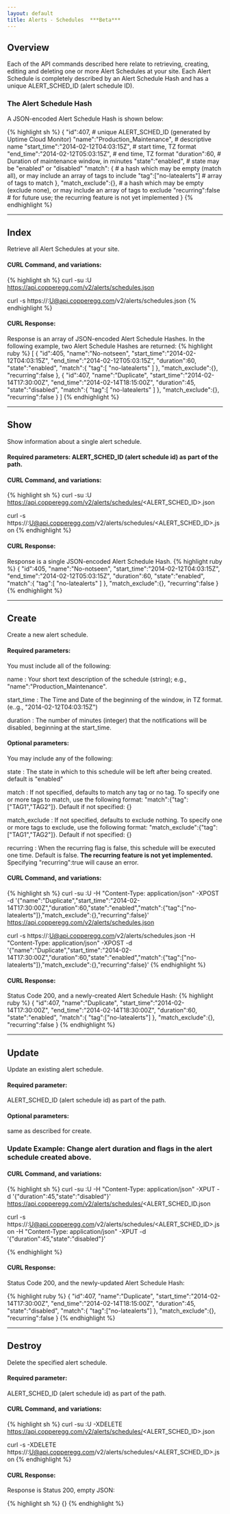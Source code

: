 ```yaml
---
layout: default
title: Alerts - Schedules  ***Beta***
---
```


## Overview

Each of the API commands described here relate to retrieving, creating, editing and deleting one or more Alert Schedules at your site.
Each Alert Schedule is completely described by an Alert Schedule Hash and has a unique ALERT_SCHED_ID (alert schedule ID).


### The Alert Schedule Hash

A JSON-encoded Alert Schedule Hash is shown below:

{% highlight sh %}
{
  "id":407,                                           # unique ALERT_SCHED_ID (generated by Uptime Cloud Monitor)
  "name":"Production_Maintenance",                    # descriptive name
  "start_time":"2014-02-12T04:03:15Z",                # start time, TZ format
  "end_time":"2014-02-12T05:03:15Z",                  # end time, TZ format
  "duration":60,                                      # Duration of maintenance window, in minutes
  "state":"enabled",                                  # state may be "enabled" or "disabled"
  "match":
    {                                                 # a hash which may be empty (match all), or may include an array of tags to include
      "tag":["no-latealerts"]                         # array of tags to match
    },
  "match_exclude":{},                                 # a hash which may be empty (exclude none), or may include an array of tags to exclude
  "recurring":false                                   # for future use; the recurring feature is not yet implemented
}
{% endhighlight %}

-----

## Index

Retrieve all Alert Schedules at your site.

#### CURL Command, and variations:
{% highlight sh %}
curl -su <APIKEY>:U https://api.copperegg.com/v2/alerts/schedules.json

curl -s https://<APIKEY>:U@api.copperegg.com/v2/alerts/schedules.json
{% endhighlight %}

#### CURL Response:
Response is an array of JSON-encoded Alert Schedule Hashes. In the following example, two Alert Schedule Hashes are returned:
{% highlight ruby %}
[
  {
    "id":405,
    "name":"No-notseen",
    "start_time":"2014-02-12T04:03:15Z",
    "end_time":"2014-02-12T05:03:15Z",
    "duration":60,
    "state":"enabled",
    "match":{
      "tag":[
        "no-latealerts"
      ]
    },
    "match_exclude":{},
    "recurring":false
  },
  {
  "id":407,
  "name":"Duplicate",
  "start_time":"2014-02-14T17:30:00Z",
  "end_time":"2014-02-14T18:15:00Z",
  "duration":45,
  "state":"disabled",
  "match":{
    "tag":[
      "no-latealerts"
    ]
  },
  "match_exclude":{},
  "recurring":false
  }
]
{% endhighlight %}

----

## Show

Show information about a single alert schedule.

#### Required parameters: ALERT_SCHED_ID (alert schedule id) as part of the path.

#### CURL Command, and variations:
{% highlight sh %}
curl -su <APIKEY>:U https://api.copperegg.com/v2/alerts/schedules/<ALERT_SCHED_ID>.json

curl -s https://<APIKEY>:U@api.copperegg.com/v2/alerts/schedules/<ALERT_SCHED_ID>.json
{% endhighlight %}

#### CURL Response:

Response is a single JSON-encoded Alert Schedule Hash.
{% highlight ruby %}
{
  "id":405,
  "name":"No-notseen",
  "start_time":"2014-02-12T04:03:15Z",
  "end_time":"2014-02-12T05:03:15Z",
  "duration":60,
  "state":"enabled",
  "match":{
    "tag":[
      "no-latealerts"
    ]
  },
  "match_exclude":{},
  "recurring":false
}
{% endhighlight %}

----

## Create

Create a new alert schedule.

#### Required parameters:
You must include all of the following:

name
: Your short text description of the schedule (string); e.g., "name":"Production_Maintenance".

start_time
:  The Time and Date of the beginning of the window, in TZ format. (e..g., "2014-02-12T04:03:15Z")

duration
: The number of minutes (integer) that the notifications will be disabled, beginning at the start_time.


#### Optional parameters:
You may include any of the following:

state
: The state in which to this schedule will be left after being created. default is "enabled"

match
: If not specified, defaults to match any tag or no tag. To specify one or more tags to match, use the following format: "match":{"tag":\["TAG1","TAG2"\]}.
Default if not specified: {}

match_exclude
: If not specified, defaults to exclude nothing. To specify one or more tags to exclude, use the following format: "match_exclude":{"tag":\["TAG1","TAG2"\]}.
Default if not specified: {}

recurring
: When the recurring flag is false, this schedule will be executed one time.
Default is false.
**The recurring feature is not yet implemented.** Specifying  "recurring":true will cause an error.

#### CURL Command, and variations:
{% highlight sh %}
curl -su <APIKEY>:U -H "Content-Type: application/json" -XPOST -d '{"name":"Duplicate","start_time":"2014-02-14T17:30:00Z","duration":60,"state":"enabled","match":{"tag":["no-latealerts"]},"match_exclude":{},"recurring":false}' https://api.copperegg.com/v2/alerts/schedules.json

curl -s https://<APIKEY>:U@api.copperegg.com/v2/alerts/schedules.json -H "Content-Type: application/json" -XPOST -d '{"name":"Duplicate","start_time":"2014-02-14T17:30:00Z","duration":60,"state":"enabled","match":{"tag":["no-latealerts"]},"match_exclude":{},"recurring":false}'
{% endhighlight %}

#### CURL Response:
Status Code 200, and a newly-created Alert Schedule Hash:
{% highlight ruby %}
{
  "id":407,
  "name":"Duplicate",
  "start_time":"2014-02-14T17:30:00Z",
  "end_time":"2014-02-14T18:30:00Z",
  "duration":60,
  "state":"enabled",
  "match":{
    "tag":["no-latealerts"]
  },
  "match_exclude":{},
  "recurring":false
}
{% endhighlight %}

----

## Update

Update an existing alert schedule.

#### Required parameter:
ALERT_SCHED_ID (alert schedule id) as part of the path.

#### Optional parameters:
same as described for create.


### Update Example: Change alert duration and flags in the alert schedule created above.

#### CURL Command, and variations:
{% highlight sh %}
curl -su <APIKEY>:U -H "Content-Type: application/json" -XPUT -d '{"duration":45,"state":"disabled"}' https://api.copperegg.com/v2/alerts/schedules/<ALERT_SCHED_ID.json

curl -s https://<APIKEY>:U@api.copperegg.com/v2/alerts/schedules/<ALERT_SCHED_ID>.json -H "Content-Type: application/json" -XPUT -d '{"duration":45,"state":"disabled"}'

{% endhighlight %}

#### CURL Response:

Status Code 200, and the newly-updated Alert Schedule Hash:

{% highlight ruby %}
{
  "id":407,
  "name":"Duplicate",
  "start_time":"2014-02-14T17:30:00Z",
  "end_time":"2014-02-14T18:15:00Z",
  "duration":45,
  "state":"disabled",
  "match":{
    "tag":["no-latealerts"]
  },
  "match_exclude":{},
  "recurring":false
}
{% endhighlight %}

-----

## Destroy

Delete the specified alert schedule.

#### Required parameter:
ALERT_SCHED_ID (alert schedule id) as part of the path.

#### CURL Command, and variations:
{% highlight sh %}
curl -su <APIKEY>:U -XDELETE  https://api.copperegg.com/v2/alerts/schedules/<ALERT_SCHED_ID>.json

curl -s -XDELETE https://<APIKEY>:U@api.copperegg.com/v2/alerts/schedules/<ALERT_SCHED_ID>.json
{% endhighlight %}

#### CURL Response:

Response is Status 200, empty JSON:

{% highlight sh %}
{}
{% endhighlight %}
